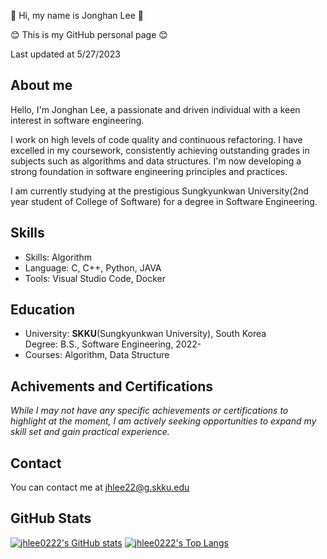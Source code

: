 🙂 Hi, my name is Jonghan Lee 🙂 

😊 This is my GitHub personal page 😊

Last updated at 5/27/2023

## About me
Hello, I'm Jonghan Lee, a passionate and driven individual with a keen interest in software engineering.

I work on high levels of code quality and continuous refactoring. I have excelled in my coursework, consistently achieving outstanding grades in subjects such as algorithms and data structures. I'm now developing a strong foundation in software engineering principles and practices.

I am currently studying at the prestigious Sungkyunkwan University(2nd year student of College of Software) for a degree in Software Engineering.

## Skills
* Skills: Algorithm
* Language: C, C++, Python, JAVA  
* Tools: Visual Studio Code, Docker

## Education
* University: **SKKU**(Sungkyunkwan University), South Korea  
  Degree: B.S., Software Engineering, 2022-
* Courses: Algorithm, Data Structure  


## Achivements and Certifications
*While I may not have any specific achievements or certifications to highlight at the moment, I am actively seeking opportunities to expand my skill set and gain practical experience.*  

## Contact
You can contact me at [jhlee22@g.skku.edu](mailto:jhlee22@g.skku.edu)  

## GitHub Stats
[![jhlee0222's GitHub stats](https://github-readme-stats.vercel.app/api?username=jhlee0222&show_icons=true&theme=solarized-light)](https://github.com/jhlee0222)
[![jhlee0222's Top Langs](https://github-readme-stats.vercel.app/api/top-langs/?username=jhlee0222&theme=solarized-light)](https://github.com/jhlee0222)
